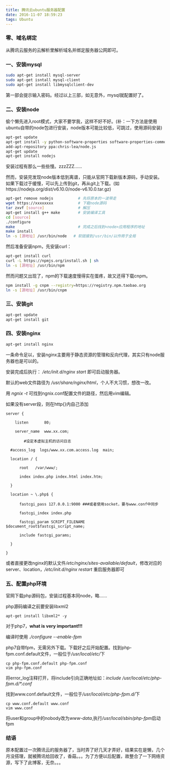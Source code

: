 ```yaml
---
title: 腾讯云ubuntu服务器配置
date: 2016-11-07 18:59:23
tags: Ubuntu
---
```


### 零、域名绑定
从腾讯云服务的云解析里解析域名并绑定服务器公网即可。

### 一、安装mysql

```bash
sudo apt-get install mysql-server
sudo apt-get isntall mysql-client
sudo apt-get install libmysqlclient-dev
```

第一部会提示输入密码。经过以上三部，如无意外，mysql就配置好了。

### 二、安装node

偷个懒先<sudo su>进入root模式，大家不要学我，这样不好不好。(补：一下方法是使用ubuntu自带的node包进行安装，node版本可能比较低，可跳过，使用源码安装)

```bash
apt-get update
apt-get install -y python-software-properties software-properties-common 
add-apt-repository ppa:chris-lea/node.js
apt-get update
apt-get install nodejs
```

安装过程有那么一些些慢。zzzZZZ......

然而，安装完发现node版本低到离谱，只能从官网下载新版本源码，手动安装。如果下载过于缓慢，可以先上传到git，再从git上下载。(如https://nodejs.org/dist/v6.10.0/node-v6.10.0.tar.gz)

```bash
apt-get remove nodejs 			# 先将原本的一波带走
wget https://xxxxxxxx 			# 下载node源码
tar zxvf [source] 				# 解压
apt-get install g++ make 		# 安装编译工具
cd [source]
./configure
make 							# 完成之后找到<node>应用程序的地址
make install
ln -s [源地址] /usr/bin/node	# 软链接到/usr/bin/以作用于全局
```

然后准备安装npm，先安装curl：

```bash
apt-get install curl
curl -L https://npmjs.org/install.sh | sh   
ln -s [源地址] /usr/bin/npm
```

然而问题又出现了，npm的下载速度慢得实在蛋疼，故又还得下载cnpm。

```bash
npm install -g cnpm --registry=https://registry.npm.taobao.org
ln -s [源地址] /usr/bin/cnpm
```

### 三、安装git

```bash
apt-get update
apt-get install git
```

### 四、安装nginx

```bash
apt-get install nginx 
```

一条命令足以，安装nginx主要用于静态资源的管理和反向代理，其实只有node服务器也是可以的。

安装完成后执行： <i>/etc/init.d/nginx  start</i> 即可启动服务器。

默认的web文件路径为 <em>/usr/share/nginx/html</em>，个人不大习惯，想改一改。

用 <i>ngnix -t</i> 可找到ngnix.conf配置文件的路径，然后用vim编辑。

如果没有server段，则在http{}内自己添加

```
server {   

    listen       80;        

    server_name  www.xx.com;

        #设定本虚拟主机的访问日志      

  #access_log  logs/www.xx.com.access.log  main;

  location / {       

      root   /var/www/;     

      index index.php index.html index.htm;  

  }

  location ~ \.php$ {

      fastcgi_pass 127.0.0.1:9000 ###或者使用socket，要与www.conf中同步

      fastcgi_index index.php

      fastcgi_param SCRIPT_FILENAME $document_root$fastcgi_script_name;

      include fastcgi_params;

  }

}
```

或者直接更改nginx的默认文件<em>/etc/nginx/sites-available/default</em>，修改对应的server、location，<i>/etc/init.d/nginx restart</i> 重启服务器即可

### 五、配置php环境

官网下载php源码包，安装过程基本同node，略……

php源码编译之前要安装libxml2

```
apt-get install libxml2* -y 
```

对于php7，<strong>what is very important!!!</strong>

编译时使用 <i>./configure --enable-fpm</i>

php7自带fpm，无需另外下载。下载好之后开始配置。找到php-fpm.conf.default文件，一般位于<em>/usr/local/etc/</em>下

```
cp php-fpm.conf.default php-fpm.conf
vim php-fpm.conf
```

将error_log注释打开，将include引向正确地址如：<em>include /usr/local/etc/php-fpm.d/*.conf</em>

找到www.conf.default文件，一般位于<em>/usr/local/etc/php-fpm.d/</em>下

```
cp www.conf.default www.conf
vim www.conf
```

将user和group中的nobody改为<em>www-data</em>,执行<i>/usr/local/sbin/php-fpm</i>启动fpm

### 结语

原本配置过一次腾讯云的服务器了，当时弄了好几天才弄好，结果实在是懒，几个月没搭理，就被腾讯给回收了，香菇。。。为了方便以后配置，故整合了一下网络资源，写下了此博客，无奈。。。